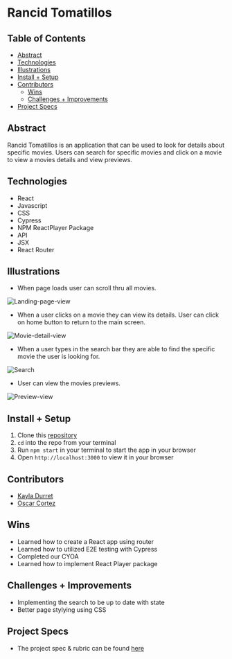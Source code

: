 # Rancid Tomatillos


## Table of Contents
  - [Abstract](#abstract)
  - [Technologies](#technologies)
  - [Illustrations](#illustrations)
  - [Install + Setup](#set-up)
  - [Contributors](#contributors)
	- [Wins](#wins)
	- [Challenges + Improvements](#challenges-+-Improvements)
  - [Project Specs](#project-specs)

## Abstract
Rancid Tomatillos is an application that can be used to look for details about specific movies. 
Users can search for specific movies and click on a movie to view a movies details and view previews.
  

## Technologies
  - React
  - Javascript
  - CSS
  - Cypress
  - NPM ReactPlayer Package
  - API
  - JSX
  - React Router




## Illustrations

- When page loads user can scroll thru all movies.

![Landing-page-view](https://media.giphy.com/media/cu4sjt9hg9tXbeFARb/giphy.gif)

- When a user clicks on a movie they can view its details. User can click on home button to return to the main screen.

![Movie-detail-view](https://media.giphy.com/media/jEiuKtBwcBjUt4HD0d/giphy.gif)

- When a user types in the search bar they are able to find the specific movie the user is looking for.

![Search](https://media.giphy.com/media/MkMSB16rL5nqqm7LEH/giphy.gif)

- User can view the movies previews.

![Preview-view](https://media.giphy.com/media/3h0S7hYfmcxuE6DzGS/giphy.gif)

## Install + Setup
1. Clone this [repository](git@github.com:krdurrett/Rancid-Tomatillos.git)
2. `cd` into the repo from your terminal
3. Run `npm start` in your terminal to start the app in your browser
4. Open `http://localhost:3000` to view it in your browser
  



## Contributors
  - [Kayla Durret](https://github.com/krdurrett)
  - [Oscar Cortez](https://github.com/oacortez)

## Wins
- Learned how to create a React app using router 
- Learned how to utilized E2E testing with Cypress 
- Completed our CYOA
- Learned how to implement React Player package

## Challenges + Improvements
- Implementing the search to be up to date with state
- Better page stylying using CSS

## Project Specs
  - The project spec & rubric can be found [here](https://frontend.turing.edu/projects/module-3/rancid-tomatillos-v3.html)
